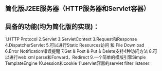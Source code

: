 ## 简化版J2EE服务器（HTTP服务器和Servlet容器）

## 具备的功能(均为简化版的实现)：
1.HTTP Protocol 2.Servlet  3.ServletContext 3.Request和Response 4.DispatcherServlet 5.可以进行Static Resources访问 和 File Download
6.Error Notification错误提醒  7.Get & Post & Put & Delete支持4种访问方法  8.可以进行web.xml parse和Forward，Redirect 
9.一个简单的模版引擎Simple TemplateEngine 10.session和cookie 11.servlet容器的servlet filter listener
